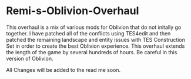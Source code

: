 # Remi-s-Oblivion-Overhaul

This overhaul is a mix of various mods for Oblivion that do not initally go together. I have patched all of the conflicts using TES4edit and then patched the remaining landscape and entity issues with TES Construction Set in order to create the best Oblivion experience. This overhaul extends the length of the game by several hundreds of hours. Be careful in this version of Oblivion.

All Changes will be added to the read me soon. 
